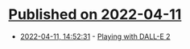 # [Published on 2022-04-11](index.md)

* [2022-04-11, 14:52:31](https://news.ycombinator.com/item?id=30989613) - [Playing with DALL-E 2](https://www.lesswrong.com/posts/r99tazGiLgzqFX7ka/playing-with-dall-e-2)
